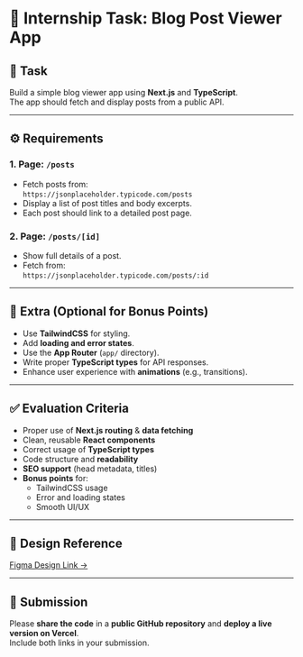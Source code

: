 # 🧪 Internship Task: Blog Post Viewer App

## 📝 Task

Build a simple blog viewer app using **Next.js** and **TypeScript**.  
The app should fetch and display posts from a public API.

---

## ⚙️ Requirements

### 1. Page: `/posts`
- Fetch posts from:  
  `https://jsonplaceholder.typicode.com/posts`
- Display a list of post titles and body excerpts.
- Each post should link to a detailed post page.

### 2. Page: `/posts/[id]`
- Show full details of a post.
- Fetch from:  
  `https://jsonplaceholder.typicode.com/posts/:id`

---

## 🌟 Extra (Optional for Bonus Points)

- Use **TailwindCSS** for styling.
- Add **loading and error states**.
- Use the **App Router** (`app/` directory).
- Write proper **TypeScript types** for API responses.
- Enhance user experience with **animations** (e.g., transitions).

---

## ✅ Evaluation Criteria

- Proper use of **Next.js routing** & **data fetching**
- Clean, reusable **React components**
- Correct usage of **TypeScript types**
- Code structure and **readability**
- **SEO support** (head metadata, titles)
- **Bonus points** for:
  - TailwindCSS usage
  - Error and loading states
  - Smooth UI/UX

---

## 🎨 Design Reference

[Figma Design Link →](https://www.figma.com/design/xH1KctQJ1NRvH5w8aed4n8/The-Blog---Buguard-Task)

---

## 🚀 Submission

Please **share the code** in a **public GitHub repository** and **deploy a live version on Vercel**.  
Include both links in your submission.
